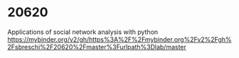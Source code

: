 # 20620
Applications of social network analysis with python
https://mybinder.org/v2/gh/https%3A%2F%2Fmybinder.org%2Fv2%2Fgh%2Fsbreschi%2F20620%2Fmaster%3Furlpath%3Dlab/master
